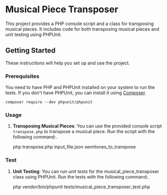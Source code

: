 # Musical Piece Transposer

This project provides a PHP console script and a class for transposing musical pieces. It includes code for both transposing musical pieces and unit testing using PHPUnit.

## Getting Started

These instructions will help you set up and use the project.

### Prerequisites

You need to have PHP and PHPUnit installed on your system to run the tests. If you don't have PHPUnit, you can install it using [Composer](https://getcomposer.org/).

    composer require --dev phpunit/phpunit


### Usage

1. **Transposing Musical Pieces**: You can use the provided console script `transpose.php` to transpose a musical piece. Run the script with the following command:.
   
    php transpose.php input_file.json semitones_to_transpose
   
### Test
1. **Unit Testing**: You can run unit tests for the musical_piece_transposer class using PHPUnit. Run the tests with the following command:.
    
    php vendor/bin/phpunit tests/musical_piece_transposer_test.php

